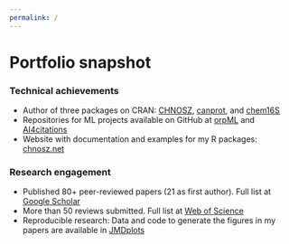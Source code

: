 ```yaml
---
permalink: /
---
```


<h1>Portfolio snapshot</h1>

### Technical achievements
- Author of three packages on CRAN: [CHNOSZ](https://doi.org/https://doi.org/10.32614/CRAN.package.CHNOSZ), [canprot](https://doi.org/10.32614/CRAN.package.canprot), and [chem16S](https://doi.org/10.32614/CRAN.package.chem16S)
- Repositories for ML projects available on GitHub at [orpML](https://github.com/jedick/orpML) and [AI4citations](https://github.com/jedick/AI4citations)
- Website with documentation and examples for my R packages: [chnosz.net](https://chnosz.net/)

### Research engagement
- Published 80+ peer-reviewed papers (21 as first author). Full list at [Google Scholar](http://scholar.google.com/scholar?hl=en)
- More than 50 reviews submitted. Full list at [Web of Science](https://webofscience.clarivate.cn/wos/author/record/K-1619-2013)
- Reproducible research: Data and code to generate the figures in my papers are available in [JMDplots](https://github.com/jedick/JMDplots)

